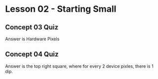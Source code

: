 # Lesson 02 - Starting Small

## Concept 03 Quiz
Answer is Hardware Pixels

## Concept 04 Quiz
Answer is the top right square, where for every 2 device pixles, there is 1 dip.
